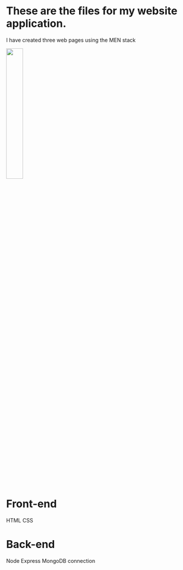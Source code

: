 # These are the files for my website application. 


 
I have created three web pages using the MEN stack

<img width ="30%"  src ="https://cdn-icons-png.flaticon.com/512/268/268998.png" align ="center">

<h1>Front-end</h1>
HTML
CSS

<h1>Back-end</h1>
Node
Express
MongoDB connection
